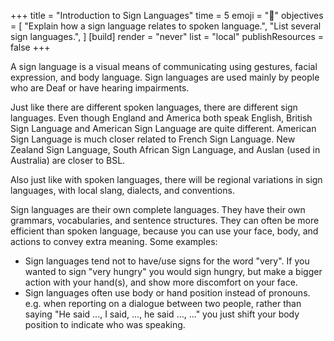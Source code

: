 +++
title = "Introduction to Sign Languages"
time = 5
emoji = "👋"
objectives = [
  "Explain how a sign language relates to spoken language.",
  "List several sign languages.",
]
[build]
  render = "never"
  list = "local"
  publishResources = false
+++

A sign language is a visual means of communicating using gestures, facial expression, and body language. Sign languages are used mainly by people who are Deaf or have hearing impairments.

Just like there are different spoken languages, there are different sign languages. Even though England and America both speak English, British Sign Language and American Sign Language are quite different. American Sign Language is much closer related to French Sign Language. New Zealand Sign Language, South African Sign Language, and Auslan (used in Australia) are closer to BSL.

Also just like with spoken languages, there will be regional variations in sign languages, with local slang, dialects, and conventions.

Sign languages are their own complete languages. They have their own grammars, vocabularies, and sentence structures. They can often be more efficient than spoken language, because you can use your face, body, and actions to convey extra meaning. Some examples:
* Sign languages tend not to have/use signs for the word "very". If you wanted to sign "very hungry" you would sign hungry, but make a bigger action with your hand(s), and show more discomfort on your face.
* Sign languages often use body or hand position instead of pronouns. e.g. when reporting on a dialogue between two people, rather than saying "He said ..., I said, ..., he said ..., ..." you just shift your body position to indicate who was speaking.
